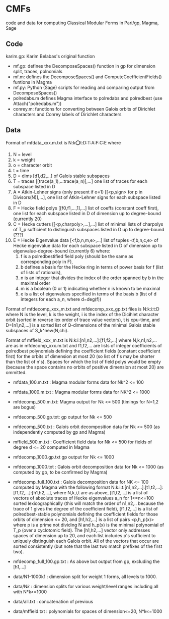 CMFs
===

code and data for computing Classical Modular Forms in Pari/gp, Magma,
Sage

Code
-------

karim.gp: Karim Belabas's original function
* mf.gp: defines the DecomposeSpaces() function in gp for dimension split, traces, polnomials
* mf.m: defines the DecomposeSpaces() and ComputeCoefficientFields() funtions in Magma
* mf.py: Python (Sage) scripts for reading and comparing output from DecomposeSpaces()
* polredabs.m defines Magma interface to polredabs and polredbest (use Attach("polredabs.m"))
* conrey.m: functions for converting between Galois orbits of Dirichlet characters and Conrey labels of Dirichlet characters

Data
-------

Format of mfdata_xxx.m.txt is N:k:o:t:D:T:A:F:C:E where

 1) N = level
 2) k = weight
 3) o = character orbit
 4) t = time
 5) D = dims [d1,d2,...] of Galois stable subspaces
 6) T = traces [[trace(a_1),...trace(a_n)],...] one list of traces for each subspace listed in D
 7) A = Atkin-Lehner signs (only present if o=1) [[<p,sign> for p in Divisors(N)],...], one list of Atkin-Lehner signs for each subspace listed in D
 8) F = Hecke field polys [[f0,f1,...,1],...] list of coeffs (constant coeff first), one list for each subspace listed in D of dimension up to degree-bound (currently 20)
 9) C = Hecke cutters [[<p,charpoly>,...],...] list of minimal lists of charpolys of T_p sufficient to distinguish subspaces listed in D up to degree-bound (???)
10) E = Hecke Eigenvalue data [<f,b,n,m,e>,...] list of tuples <f,b,n,c,e> of Hecke eigenvalue data for each subspace listed in D of dimension up to eigenvalue-degree-bound (currently 6) where:
      1) f is a polredbestified field poly (should be the same as corresponding poly in F),
      2) b defines a basis for the Hecke ring in terms of power basis for f (list of lists of rationals),
      3) n is an integer that divides the index of the order spanned by b in the maximal order
      4) m is a boolean (0 or 1) indicating whether n is known to be maximal
      5) e is a list of eigenvalues specified in terms of the basis b (list of d integers for each a_n, where d=deg(f))

Format of mfdecomp_xxx_m.txt and mfdecomp_xxx_gp.txt files is N:k:i:t:D where N is the level, k is the weight, i is the index of the Dicihlet character orbit (sorted in reverse lex order of trace value vectors), t is cpu-time, and D=[n1,n2,...] is a sorted list of Q-dimensions of the minimal Galois stable subspaces of S_k^new(N,chi).

Format of mffield_xxx_m.txt is N:k:i:[n1,n2,...]:[f1,f2,...] where N,k,n1,n2,... are as in mfdecomp_xxx.m.txt and f1,f2,... are lists of integer coefficients of polredbest polynomials defining the coefficient fields (constant coefficient first) for the orbits of dimension at most 20 (so list of f's may be shorter than the list of n's).  Spaces for which the list of field polys would be empty (because the space contains no orbits of positive dimension at most 20) are ommitted.

* mfdata_100.m.txt : Magma modular forms data for Nk^2 <= 100
* mfdata_1000.m.txt : Magma modular forms data for NK^2 <= 1000

* mfdecomp_500.m.txt: Magma output for Nk <= 500 (timings for N=1,2 are bogus)
* mfdecomp_500.gp.txt: gp output for Nk <= 500
* mfdecomp_500.txt : Galois orbit decomposition data for Nk <= 500 (as independently computed by gp and Magma)
* mffield_500.m.txt : Coefficient field data for Nk <= 500 for fields of degree d <= 20 computed in Magma

* mfdecomp_1000.gp.txt gp output for Nk <= 1000
* mfdecomp_1000.txt : Galois orbit decomposition data for Nk <= 1000 (as computed by gp, to be confirmed by Magma)

* mfdecomp_full_100.txt : Galois decomposition data for NK <= 100 computed by Magma with the following format N:k:i:t:[n1,n2,...]:[t1,t2,...]:[f1,f2,...]:[h1,h2,...], where N,k,i,t are as above, [t1,t2,...] is a list of vectors of absolute traces of Hecke eigenvalues a_n for 1<=n<=100 sorted lexicographically (this will match the order of n1,n2,.. because the trace of 1 gives the degree of the coefficient field), [f1,f2,...] is a list of polredbest-stable polynomials defining the coefficient fields for those orbits of dimension <= 20, and [h1,h2,...] is a list of pairs <p,h_p(x)> where p is a prime not dividing N and h_p(x) is the minimal polynomial of T_p (over a cyclotomic field).  The [h1,h2,...] vector only addresses spaces of dimension up to 20, and each list includes p's sufficient to uniquely distinguish each Galois orbit.  All of the vectors that occur are sorted consistently (but note that the last two match prefixes of the first two).

* mfdecomp_full_100.gp.txt : As above but output from gp, excluding the [h1,...]

* data/N1-1000k1 : dimension split for weight 1 forms, all levels to 1000.
* data/N*k* : dimension splits for various weight/level ranges including all with N*k<=1000
* data/all.txt : concatenation of previous
* data/mffield.txt : polynomials for spaces of dimension<=20, N*k<=1000

